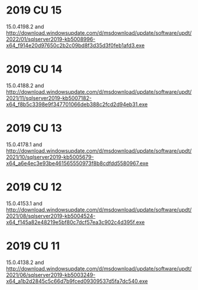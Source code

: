 # 2019 CU 15
15.0.4198.2 and http://download.windowsupdate.com/d/msdownload/update/software/updt/2022/01/sqlserver2019-kb5008996-x64_f914e20d97650c2b2c09bd8f3d35d3f0feb1afd3.exe

# 2019 CU 14
15.0.4188.2 and http://download.windowsupdate.com/d/msdownload/update/software/updt/2021/11/sqlserver2019-kb5007182-x64_f8b5c3398e9f347701066deb388c2fcd2d94eb31.exe

# 2019 CU 13
15.0.4178.1 and http://download.windowsupdate.com/d/msdownload/update/software/updt/2021/10/sqlserver2019-kb5005679-x64_a6e4ec3e93be461565550973f8b8cdfdd5580967.exe

# 2019 CU 12
15.0.4153.1 and http://download.windowsupdate.com/d/msdownload/update/software/updt/2021/08/sqlserver2019-kb5004524-x64_f145a82e48219e5bf80c7dcf57ea3c902c4d395f.exe

# 2019 CU 11
15.0.4138.2 and http://download.windowsupdate.com/d/msdownload/update/software/updt/2021/06/sqlserver2019-kb5003249-x64_a1b2d2845c5c66d7b9fced09309537d5fa7dc540.exe